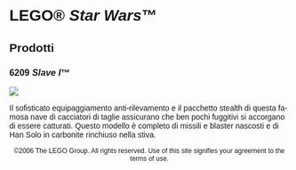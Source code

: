<div lang="it-IT" style="font-family: Helvetica, sans-serif;">
<h1>LEGO® <i>Star Wars</i>™</h1>
<h2>Prodotti</h2>
<h3>
<span class="product_number">6209</span>
<span class="title"><i>Slave I</i>™</span>
</h3>
<img src="https://www.lego.com/cdn/product-assets/product.img.pri/6209-0000-XX-12-1.jpg" type="image/jpeg">
<p class="description">Il sofisticato equipaggiamento anti-rilevamento e il pacchetto stealth di questa famosa nave di cacciatori di taglie assicurano che ben pochi fuggitivi si accorgano di essere catturati. Questo modello è completo di missili e blaster nascosti e di Han Solo in carbonite rinchiuso nella stiva.</p>
<p class="footer" style="font-size: 12px; text-align: center;">©2006 The LEGO Group. All rights reserved. Use of this site signifies your agreement to the terms of use.</p>
</div>
